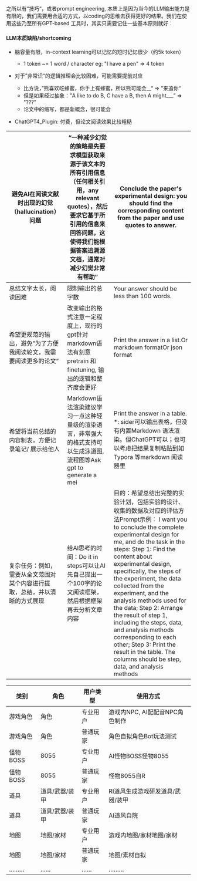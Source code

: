 之所以有“技巧“，或者prompt engineering, 本质上是因为当今的LLM输出能力是有限的，我们需要用合适的方式，以coding的思维去获得更好的结果。我们在使用这些乃至所有GPT-based 工具时，其实只需要记住一些基本原则就好：

#### LLM本质缺陷/shortcoming

- 脑容量有限，in-context learning可以记忆的短时记忆很少（约5k token）
  - 1 token ~= 1 word / character eg: "I have a pen" => 4 token
- 对于”非常识“的逻辑推理会比较困难，可能需要提前对应
  - 比方说，”熊喜欢吃蜂蜜，你手上有蜂蜜，所以熊可能会__“ => ”来追你“
  - 但是如果经过抽象：”A like to do B, C have a B, then A might___” => "???"
  - 论文中的缩写，都是新概念，很可能会



- ChatGPT4_Plugin: 付费，但论文阅读效果比较粗糙



| 避免AI在阅读文献时出现的幻觉（hallucination）问题            | “一种减少幻觉的策略是先要求模型获取来源于该文本的所有引用信息（任何相关引用，any relevant quotes），然后要求它基于所引用的信息来回答问题，这使得我们能根据答案追溯源文档，通常对减少幻觉非常有帮助” | Conclude the paper's experimental design: you should find the corresponding content from the paper and use quotes to answer. |
| ------------------------------------------------------------ | ------------------------------------------------------------ | ------------------------------------------------------------ |
| 总结文字太长，阅读困难                                       | 限制输出的总字数                                             | Your answer should be less than 100 words.                   |
| 希望更规范的输出，避免”为了方便我阅读轮文，我需要阅读更多的论文“ | 改变输出的格式注意一定程度上，现行的gpt针对markdown语法有刻意pretrain 和 finetuning, 输出的逻辑和整齐度会更好 | Print the answer in a list.Or markdown formatOr json format  |
| 希望将当前总结的内容制表，方便记录笔记/ 展示给他人           | Markdown语法渲染建议学习一点这种轻量级的渲染语言，非常强大的格式支持可以生成泳道图, 流程图等Ask gpt to generate a mei | Print the answer in a table. *: sider可以输出表格，但没有内置Markdown 语法渲染。但ChatGPT可以；也可以考虑把结果复制粘贴到如Typora 等markdown 阅读器里 |
| 复杂任务：例如，需要从全文范围对某个内容进行提取，总结，并以清晰的方式展现 | 给AI思考的时间：Do it in steps可以让AI先自己提出一个100字的论文阅读框架，然后根据框架再去分析文章内容 | 目的：希望总结出完整的实验计划，包括实验的设计、收集的数据及对应的评估方法Prompt示例： I want you to conclude the complete experimental design for me, and do the task in the steps: Step 1: Find the content about experimental design, specifically, the steps of the experiment, the data collected from the experiment, and the analysis methods used  for the data; Step 2: Arrange the result of step 1, including the steps, data, and analysis methods corresponding to each other; Step 3: Print the result in the table. The columns should be step, data, and analysis methods |







| 类别     | 角色           | 用户类型 | 使用方式                         |
| -------- | -------------- | -------- | -------------------------------- |
| 游戏角色 | 角色           | 专业用户 | 游戏内NPC, AI配配音NPC角色制作   |
| 游戏角色 | 角色           | 普通玩家 | 角色自拟角色Bot玩法测试          |
| 怪物BOSS | 8055           | 专业用户 | AI怪物BOSS怪物8055               |
| 怪物BOSS | 8055           | 普通玩家 | 怪物8055自R                      |
| 道具     | 道具/武器/装甲 | 专业用户 | RI道风生成游戏研发道具/武器/装甲 |
| 道具     | 道具/武器/装甲 | 普通玩家 | AI道风自院                       |
| 地图     | 地图/家材      | 专业用户 | 游戏内地图/家材地图/家材         |
| 地图     | 地图/家材      | 普通玩家 | 地图/素材自拟                    |
| ………      | ……             | ……       | ………                              |